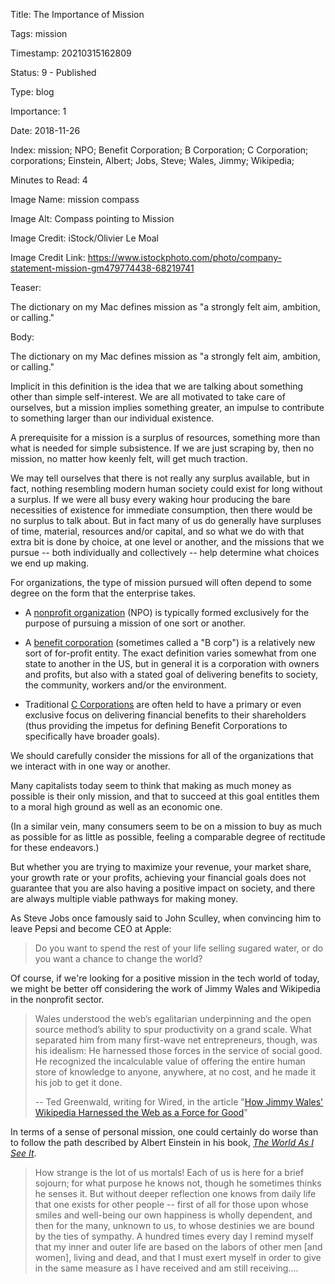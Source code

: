 Title:  The Importance of Mission

Tags:   mission

Timestamp: 20210315162809

Status: 9 - Published

Type:   blog

Importance: 1

Date:   2018-11-26

Index:  mission; NPO; Benefit Corporation; B Corporation; C Corporation; corporations; Einstein, Albert; Jobs, Steve; Wales, Jimmy; Wikipedia; 

Minutes to Read: 4

Image Name: mission compass

Image Alt: Compass pointing to Mission

Image Credit: iStock/Olivier Le Moal

Image Credit Link: https://www.istockphoto.com/photo/company-statement-mission-gm479774438-68219741

Teaser: 

The dictionary on my Mac defines mission as "a strongly felt aim, ambition, or calling."


Body: 

The dictionary on my Mac defines mission as "a strongly felt aim, ambition, or calling."

Implicit in this definition is the idea that we are talking about something other than simple self-interest. We are all motivated to take care of ourselves, but a mission implies something greater, an impulse to contribute to something larger than our individual existence. 

A prerequisite for a mission is a surplus of resources, something more than what is needed for simple subsistence. If we are just scraping by, then no mission, no matter how keenly felt, will get much traction. 

We may tell ourselves that there is not really any surplus available, but in fact, nothing resembling modern human society could exist for long without a surplus. If we were all busy every waking hour producing the bare necessities of existence for immediate consumption, then there would be no surplus to talk about. But in fact many of us do generally have surpluses of time, material, resources and/or capital, and so what we do with that extra bit is done by choice, at one level or another, and the missions that we pursue -- both individually and collectively -- help determine what choices we end up making. 

For organizations, the type of mission pursued will often depend to some degree on the form that the enterprise takes. 

* A [nonprofit organization][npo] (NPO) is typically formed exclusively for the purpose of pursuing a mission of one sort or another. 

* A [benefit corporation][bcorp] (sometimes called a "B corp") is a relatively new sort of for-profit entity. The exact definition varies somewhat from one state to another in the US, but in general it is a corporation with owners and profits, but also with a stated goal of delivering benefits to society, the community, workers and/or the environment. 

* Traditional [C Corporations][ccorp] are often held to have a primary or even exclusive focus on delivering financial benefits to their shareholders (thus providing the impetus for defining Benefit Corporations to specifically have broader goals). 

We should carefully consider the missions for all of the organizations that we interact with in one way or another. 

Many capitalists today seem to think that making as much money as possible is their only mission, and that to succeed at this goal entitles them to a moral high ground as well as an economic one.

(In a similar vein, many consumers seem to be on a mission to buy as much as possible for as little as possible, feeling a comparable degree of rectitude for these endeavors.) 

But whether you are trying to maximize your revenue, your market share, your growth rate or your profits, achieving your financial goals does not guarantee that you are also having a positive impact on society, and there are always multiple viable pathways for making money. 

As Steve Jobs once famously said to John Sculley, when convincing him to leave Pepsi and become CEO at Apple:

> Do you want to spend the rest of your life selling sugared water, or do you want a chance to change the world?

Of course, if we're looking for a positive mission in the tech world of today, we might be better off considering the work of Jimmy Wales and Wikipedia in the nonprofit sector. 

> Wales understood the web’s egalitarian underpinning and the open source method’s ability to spur productivity on a grand scale. What separated him from many first-wave net entrepreneurs, though, was his idealism: He harnessed those forces in the service of social good. He recognized the incalculable value of offering the entire human store of knowledge to anyone, anywhere, at no cost, and he made it his job to get it done.
>
> -- Ted Greenwald, writing for Wired, in the article "[How Jimmy Wales' Wikipedia Harnessed the Web as a Force for Good][wired]"

In terms of a sense of personal mission, one could certainly do worse than to follow the path described by Albert Einstein in his book, *[The World As I See It][Albert]*.   
 
> How strange is the lot of us mortals! Each of us is here for a brief sojourn; for what purpose he knows not, though he sometimes thinks he senses it. But without deeper reflection one knows from daily life that one exists for other people -- first of all for those upon whose smiles and well-being our own happiness is wholly dependent, and then for the many, unknown to us, to whose destinies we are bound by the ties of sympathy. A hundred times every day I remind myself that my inner and outer life are based on the labors of other men [and women], living and dead, and that I must exert myself in order to give in the same measure as I have received and am still receiving....



 
[Albert]: https://amzn.to/2vyCRvf

[bcorp]: https://en.wikipedia.org/wiki/Benefit_corporation

[bigbus]: what-to-do-about-big-business.html

[ccorp]: https://en.wikipedia.org/wiki/C_corporation

[marval]: https://en.wikipedia.org/wiki/List_of_public_corporations_by_market_capitalization#2018

[mission]: ../../core/mission.html

[npo]: https://en.wikipedia.org/wiki/Nonprofit_organization

[wired]: https://www.wired.com/2013/03/jimmy-wales-wikipedia/
